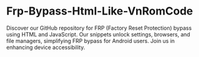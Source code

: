 # Frp-Bypass-Html-Like-VnRomCode
Discover our GitHub repository for FRP (Factory Reset Protection) bypass using HTML and JavaScript. Our snippets unlock settings, browsers, and file managers, simplifying FRP bypass for Android users. Join us in enhancing device accessibility.
